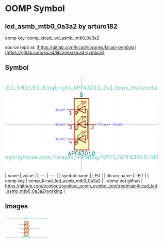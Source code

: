 # OOMP Symbol  
## led_asmb_mtb0_0a3a2  by arturo182  
  
oomp key: oomp_kicad_led_asmb_mtb0_0a3a2  
  
source repo at: [https://gitlab.com/kicad/libraries/kicad-symbols](https://gitlab.com/kicad/libraries/kicad-symbols)  
## Symbol  
  
[![working.png](working_600.png)](working.png)  
| name | value | 
| --- | --- | 
| symbol name | LED | 
| library name | LED | 
| oomp key | oomp_kicad_led_asmb_mtb0_0a3a2 | 
| oomp bot github | https://github.com/oomlout/oomlout_oomp_symbol_bot/tree/main/kicad_led_asmb_mtb0_0a3a2/working | 
## Images  
  
[![working.png](working_140.png)](working.png)  
